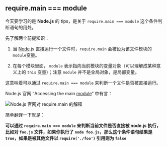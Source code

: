 ## require.main === module

今天要学习的是 **Node.js** 的 tips，是关于 `require.main === module` 这个条件判断语句的用处。

先了解两个前提知识：

1.  当 [Node](https://so.csdn.net/so/search?q=Node&spm=1001.2101.3001.7020).js 直接运行一个文件时，`require.main` 会被设为该文件模块的 `module`变量。
    
2.  在每个模块里面， `module` 表示指向当前模块的变量对象（可以理解成某种意义上的 `this` 变量）；注意 `module` 并不是全局对象，是局部变量。
    

这意味着可以通过 `require.main === module` 来判断一个文件是否被直接运行。

Node.js 官网 “Accessing the main [module](https://so.csdn.net/so/search?q=module&spm=1001.2101.3001.7020)” 中有言：

![Node.js 官网对 require.main 的解释](rquire_main.png)

简单翻译一下就是： 

**可以通过 `require.main === module` 来判断当前文件是否直接被 node.js 执行，比如对 `foo.js` 文件，如果你执行了 `node foo.js`，那么这个条件语句结果是 `true`，如果是被其他文件以 `require('./foo')` 引用则为 `false`**

